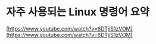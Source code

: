 # 자주 사용되는 Linux 명령어 요약

[https://www.youtube.com/watch?v=6DTjiS1zVOM](https://www.youtube.com/watch?v=6DTjiS1zVOM)